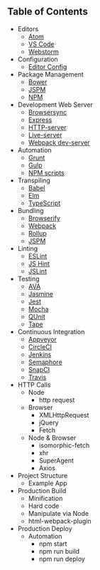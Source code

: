 ## Table of Contents
- Editors
  - [Atom](https://atom.io/)
  - [VS Code](https://code.visualstudio.com/)
  - [Webstorm](https://www.jetbrains.com/webstorm/)
- Configuration
  - [Editor Config](http://editorconfig.org/)
- Package Management
  - [Bower](https://bower.io/)
  - [JSPM](http://jspm.io/)
  - [NPM](https://www.npmjs.com/)
- Development Web Server
  - [Browsersync](https://browsersync.io/)
  - [Express](https://www.npmjs.com/package/express-server)
  - [HTTP-server](https://www.npmjs.com/package/http-server)
  - [Live-server](https://www.npmjs.com/package/live-server)
  - [Webpack dev-server](https://webpack.github.io/docs/webpack-dev-server.html)
- Automation
  - [Grunt](https://gruntjs.com/)
  - [Gulp](http://gulpjs.com/)
  - [NPM scripts](https://docs.npmjs.com/misc/scripts)
- Transpiling
  - [Babel](https://babeljs.io/)
  - [Elm](http://elm-lang.org/)
  - [TypeScript](https://www.typescriptlang.org/)
- Bundling
  - [Browserify](http://browserify.org/)
  - [Webpack](https://webpack.github.io/)
  - [Rollup](http://rollupjs.org/)
  - [JSPM](http://jspm.io/)
- Linting
  - [ESLint](http://eslint.org/)
  - [JS Hint](http://jshint.com/)
  - [JSLint](http://www.jslint.com/)
- Testing
  - [AVA](https://github.com/avajs/ava)
  - [Jasmine](https://jasmine.github.io/)
  - [Jest](https://facebook.github.io/jest/)
  - [Mocha](https://mochajs.org/)
  - [QUnit](https://qunitjs.com/)
  - [Tape](https://github.com/substack/tape)
- Continuous Integration
  - [Appveyor](https://www.appveyor.com/)
  - [CircleCI](https://circleci.com/)
  - [Jenkins](https://jenkins.io/)
  - [Semaphore](https://semaphoreci.com/)
  - [SnapCI](https://snap-ci.com/)
  - [Travis](https://travis-ci.org/)
- HTTP Calls
  - Node
    - http request
  - Browser
    - XMLHttpRequest
    - jQuery
    - Fetch
  - Node & Browser
    - isomorphic-fetch
    - xhr
    - SuperAgent
    - Axios
- Project Structure
  - Example App
- Production Build
  - Minification
  - Hard code
  - Manipulate via Node
  - html-webpack-plugin
- Production Deploy
  - Automation
    - npm start
    - npm run build
    - npm run deploy
